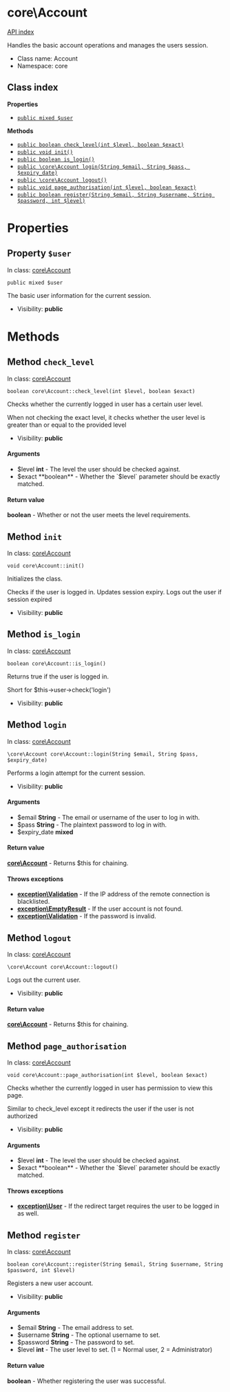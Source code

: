 # core\Account
[API index](../API-index.md)

Handles the basic account operations and manages the users session.




* Class name: Account
* Namespace: core




## Class index

**Properties**
* [`public mixed $user`](#property-user)

**Methods**
* [`public boolean check_level(int $level, boolean $exact)`](#method-check_level)
* [`public void init()`](#method-init)
* [`public boolean is_login()`](#method-is_login)
* [`public \core\Account login(String $email, String $pass, $expiry_date)`](#method-login)
* [`public \core\Account logout()`](#method-logout)
* [`public void page_authorisation(int $level, boolean $exact)`](#method-page_authorisation)
* [`public boolean register(String $email, String $username, String $password, int $level)`](#method-register)







# Properties


## Property `$user`
In class: [core\Account](#top)

```
public mixed $user
```

The basic user information for the current session.



* Visibility: **public**


# Methods


## Method `check_level`
In class: [core\Account](#top)

```
boolean core\Account::check_level(int $level, boolean $exact)
```

Checks whether the currently logged in user has a certain user level.

When not checking the exact level,
it checks whether the user level is greater than or equal to the provided level

* Visibility: **public**

#### Arguments

* $level **int** - The level the user should be checked against.
* $exact **boolean** - Whether the `$level` parameter should be exactly matched.


#### Return value

**boolean** - Whether or not the user meets the level requirements.







## Method `init`
In class: [core\Account](#top)

```
void core\Account::init()
```

Initializes the class.

Checks if the user is logged in.
Updates session expiry.
Logs out the user if session expired

* Visibility: **public**






## Method `is_login`
In class: [core\Account](#top)

```
boolean core\Account::is_login()
```

Returns true if the user is logged in.

Short for $this->user->check('login')

* Visibility: **public**






## Method `login`
In class: [core\Account](#top)

```
\core\Account core\Account::login(String $email, String $pass, $expiry_date)
```

Performs a login attempt for the current session.



* Visibility: **public**

#### Arguments

* $email **String** - The email or username of the user to log in with.
* $pass **String** - The plaintext password to log in with.
* $expiry_date **mixed**


#### Return value

**[core\Account](../core/Account.md)** - Returns $this for chaining.




#### Throws exceptions

* **[exception\Validation](../exception/Validation.md)** - If the IP address of the remote connection is blacklisted.
* **[exception\EmptyResult](../exception/EmptyResult.md)** - If the user account is not found.
* **[exception\Validation](../exception/Validation.md)** - If the password is invalid.




## Method `logout`
In class: [core\Account](#top)

```
\core\Account core\Account::logout()
```

Logs out the current user.



* Visibility: **public**


#### Return value

**[core\Account](../core/Account.md)** - Returns $this for chaining.







## Method `page_authorisation`
In class: [core\Account](#top)

```
void core\Account::page_authorisation(int $level, boolean $exact)
```

Checks whether the currently logged in user has permission to view this page.

Similar to check_level except it redirects the user if the user is not authorized

* Visibility: **public**

#### Arguments

* $level **int** - The level the user should be checked against.
* $exact **boolean** - Whether the `$level` parameter should be exactly matched.



#### Throws exceptions

* **[exception\User](../exception/User.md)** - If the redirect target requires the user to be logged in as well.




## Method `register`
In class: [core\Account](#top)

```
boolean core\Account::register(String $email, String $username, String $password, int $level)
```

Registers a new user account.



* Visibility: **public**

#### Arguments

* $email **String** - The email address to set.
* $username **String** - The optional username to set.
* $password **String** - The password to set.
* $level **int** - The user level to set. (1 = Normal user, 2 = Administrator)


#### Return value

**boolean** - Whether registering the user was successful.






